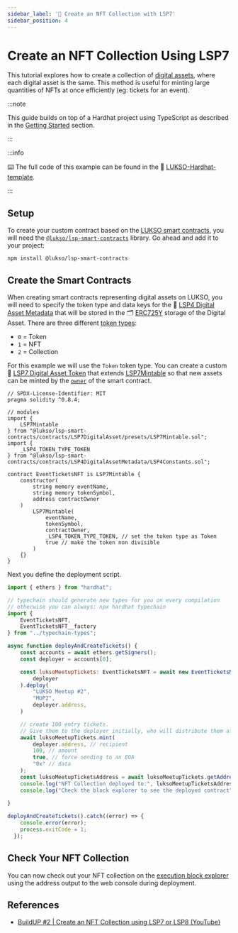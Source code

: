 ```yaml
---
sidebar_label: '👾 Create an NFT Collection with LSP7'
sidebar_position: 4
---
```


# Create an NFT Collection Using LSP7

This tutorial explores how to create a collection of [digital assets](../../standards/tokens/LSP7-Digital-Asset.md), where each digital asset is the same. This method is useful for minting large quantities of NFTs at once efficiently (eg: tickets for an event).

:::note

This guide builds on top of a Hardhat project using TypeScript as described in the [Getting Started](../smart-contract-developers/getting-started.md) section.

:::

:::info

⌨️ The full code of this example can be found in the 👾 [LUKSO-Hardhat-template](https://github.com/CJ42/LUKSO-Hardhat-template).

:::

## Setup

To create your custom contract based on the [LUKSO smart contracts](../../contracts/introduction.md), you will need the [`@lukso/lsp-smart-contracts`](../../tools/lsp-smart-contracts/getting-started.md) library. Go ahead and add it to your project:

```shell
npm install @lukso/lsp-smart-contracts
```

## Create the Smart Contracts

When creating smart contracts representing digital assets on LUKSO, you will need to specify the token type and data keys for the 📄 [LSP4 Digital Asset Metadata](../../standards/tokens/LSP4-Digital-Asset-Metadata) that will be stored in the 🗂️ [ERC725Y](../../standards/lsp-background/erc725.md#erc725y-generic-data-keyvalue-store) storage of the Digital Asset. There are three different [token types](../../standards/tokens/LSP4-Digital-Asset-Metadata.md#lsp4tokentype):

- `0` = Token
- `1` = NFT
- `2` = Collection

For this example we will use the `Token` token type. You can create a custom 🌄 [LSP7 Digital Asset Token](../../standards/tokens/LSP7-Digital-Asset.md) that extends [LSP7Mintable](../../contracts/contracts/LSP7DigitalAsset/presets/LSP7Mintable.md) so that new assets can be minted by the [`owner`](../../contracts/LSP7DigitalAsset/presets/LSP7Mintable#owner) of the smart contract.

```solidity title="contracts/Example1/EventTicketsNFT.sol"
// SPDX-License-Identifier: MIT
pragma solidity ^0.8.4;

// modules
import {
    LSP7Mintable
} from "@lukso/lsp-smart-contracts/contracts/LSP7DigitalAsset/presets/LSP7Mintable.sol";
import {
    _LSP4_TOKEN_TYPE_TOKEN
} from "@lukso/lsp-smart-contracts/contracts/LSP4DigitalAssetMetadata/LSP4Constants.sol";

contract EventTicketsNFT is LSP7Mintable {
    constructor(
        string memory eventName,
        string memory tokenSymbol,
        address contractOwner
    )
        LSP7Mintable(
            eventName,
            tokenSymbol,
            contractOwner,
            _LSP4_TOKEN_TYPE_TOKEN, // set the token type as Token
            true // make the token non divisible
        )
    {}
}
```

Next you define the deployment script.

<!-- prettier-ignore-start -->
```js title="scripts/mintTickets.ts"
import { ethers } from "hardhat";

// typechain should generate new types for you on every compilation 
// otherwise you can always: npx hardhat typechain 
import {
    EventTicketsNFT,
    EventTicketsNFT__factory
} from "../typechain-types";

async function deployAndCreateTickets() {
    const accounts = await ethers.getSigners();
    const deployer = accounts[0];

    const luksoMeetupTickets: EventTicketsNFT = await new EventTicketsNFT__factory(
        deployer
    ).deploy(
        "LUKSO Meetup #2",
        "MUP2",
        deployer.address,
    )

    // create 100 entry tickets.
    // Give them to the deployer initially, who will distribute them afterwards.
    await luksoMeetupTickets.mint(
        deployer.address, // recipient
        100, // amount
        true, // force sending to an EOA
        "0x" // data
    );
    const luksoMeetupTicketsAddress = await luksoMeetupTickets.getAddress()
    console.log("NFT Collection deployed to:", luksoMeetupTicketsAddress)
    console.log("Check the block explorer to see the deployed contract")
    
}

deployAndCreateTickets().catch((error) => {
    console.error(error);
    process.exitCode = 1;
  });

```
<!-- prettier-ignore-end -->

## Check Your NFT Collection

You can now check out your NFT collection on the [execution block explorer](https://explorer.execution.testnet.lukso.network/) using the address output to the web console during deployment.

## References

- [BuildUP #2 | Create an NFT Collection using LSP7 or LSP8 (YouTube)](https://www.youtube.com/watch?v=DMpeMswK12w)
